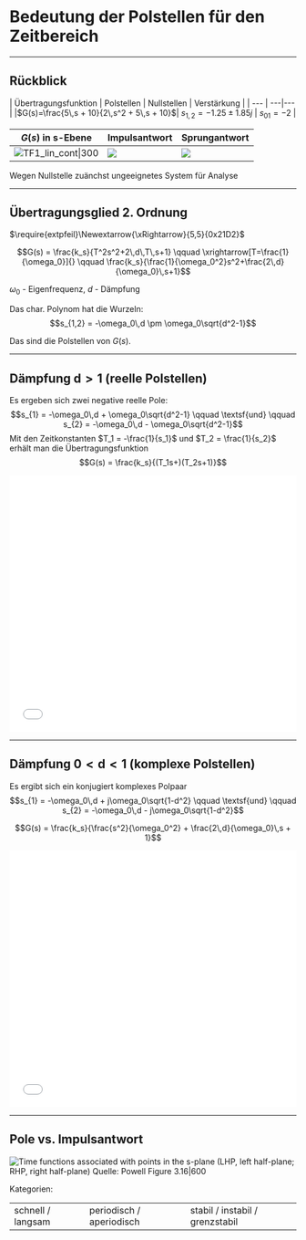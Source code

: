 Bedeutung der Polstellen für den Zeitbereich
===

---

## Rückblick

| Übertragungsfunktion | Polstellen | Nullstellen | Verstärkung |
| --- | ---|--- |
|$G(s)=\frac{5\,s + 10}{2\,s^2 + 5\,s + 10}$| $s_{1,2} = -1.25 \pm 1.85j$ | $s_{01} = -2$ |


| $G(s)$ in s-Ebene | Impulsantwort | Sprungantwort |
| -- | ---| -- |
|![TF1_lin_cont\|300](TF1_lin_cont.png)| ![](Pasted%20image%2020210310164326.png) | ![](Pasted%20image%2020210310164245.png)|

Wegen Nullstelle zuänchst ungeeignetes System für Analyse 


---

## Übertragungsglied 2. Ordnung

$\require{extpfeil}\Newextarrow{\xRightarrow}{5,5}{0x21D2}$

$$G(s) = \frac{k_s}{T^2s^2+2\,d\,T\,s+1} \qquad \xrightarrow[T=\frac{1}{\omega_0}]{} \qquad \frac{k_s}{\frac{1}{\omega_0^2}s^2+\frac{2\,d}{\omega_0}\,s+1}$$

$\omega_0$ - Eigenfrequenz, $d$ - Dämpfung

Das char. Polynom hat die Wurzeln: 
$$s_{1,2} = -\omega_0\,d \pm \omega_0\sqrt{d^2-1}$$
 
 Das sind die Polstellen von $G(s)$.
 
---

## Dämpfung $\mathsf d > 1$ (reelle Polstellen)

Es ergeben sich zwei negative reelle Pole:
$$s_{1} = -\omega_0\,d + \omega_0\sqrt{d^2-1} \qquad \textsf{und} \qquad s_{2} = -\omega_0\,d - \omega_0\sqrt{d^2-1}$$
Mit den  Zeitkonstanten $T_1 = -\frac{1}{s_1}$ und $T_2 = \frac{1}{s_2}$ erhält man die Übertragungsfunktion
$$G(s) = \frac{k_s}{(T_1s+)(T_2s+1)}$$

<iframe  style="border:none;" src="file:///C:/Users/beck_rb/Documents/Obsidian_Zettelkasten/RT_Schulung/Resources/T12reel.html" height="450" width="100%"></iframe>

---













## Dämpfung $0<\mathsf d<1$ (komplexe Polstellen)

Es ergibt sich ein konjugiert komplexes Polpaar
$$s_{1} = -\omega_0\,d + j\omega_0\sqrt{1-d^2} \qquad \textsf{und} \qquad s_{2} = -\omega_0\,d - j\omega_0\sqrt{1-d^2}$$

$$G(s) = \frac{k_s}{\frac{s^2}{\omega_0^2} + \frac{2\,d}{\omega_0}\,s + 1}$$

<iframe  style="border:none;" src="file:///C:/Users/beck_rb/Documents/Obsidian_Zettelkasten/RT_Schulung/Resources/T12compl.html" height="450" width="100%"></iframe>













------------

## Pole vs. Impulsantwort

![Time functions  associated with points  in the s\-plane (LHP, left  half-plane; RHP, right  half-plane) Quelle: Powell Figure 3.16\|600](Pasted%20image%2020210304194402.png)

Kategorien:

| | | |
| -- | -- | -- |
| schnell / langsam | periodisch / aperiodisch | stabil / instabil / grenzstabil |






